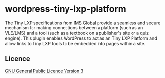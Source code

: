 # wordpress-tiny-lxp-platform

The Tiny LXP specifications from [IMS Global](https://www.imsglobal.org/activity/learning-tools-interoperability) provide a seamless and secure mechanism for making connections between a platform (such as an VLE/LMS) and a tool (such as a textbook on a publisher's site or a quiz engine).  This plugin enables WordPress to act as an Tiny LXP Platform and allow links to Tiny LXP tools to be embedded into pages within a site.

## Licence

[GNU General Public Licence Version 3](https://www.gnu.org/licenses/gpl-3.0.html)

